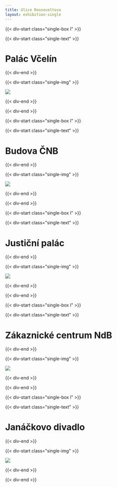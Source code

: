 ```yaml
---
title: Ulice Rooseveltova
layout: exhibition-single
---
```


{{< div-start class="single-box l" >}}

{{< div-start class="single-text" >}}

# Palác Včelín

{{< div-end >}}

{{< div-start class="single-img" >}}

[![](/imgs/vcelin.jpeg)](/imgs/vcelin.jpeg)

{{< div-end >}}

{{< div-end >}}

{{< div-start class="single-box l" >}}

{{< div-start class="single-text" >}}

# Budova ČNB

{{< div-end >}}

{{< div-start class="single-img" >}}

[![](/imgs/cnb.jpg)](/imgs/cnb.jpg)

{{< div-end >}}

{{< div-end >}}

{{< div-start class="single-box l" >}}

{{< div-start class="single-text" >}}

# Justiční palác

{{< div-end >}}

{{< div-start class="single-img" >}}

[![](/imgs/justice.jpg)](/imgs/justice.jpg)

{{< div-end >}}

{{< div-end >}}

{{< div-start class="single-box l" >}}

{{< div-start class="single-text" >}}

# Zákaznické centrum NdB

{{< div-end >}}

{{< div-start class="single-img" >}}

[![](/imgs/centrumndb.png)](/imgs/centrumndb.png)

{{< div-end >}}

{{< div-end >}}

{{< div-start class="single-box l" >}}

{{< div-start class="single-text" >}}

# Janáčkovo divadlo

{{< div-end >}}

{{< div-start class="single-img" >}}

[![](/imgs/janacek.jpg)](/imgs/janacek.jpg)

{{< div-end >}}

{{< div-end >}}